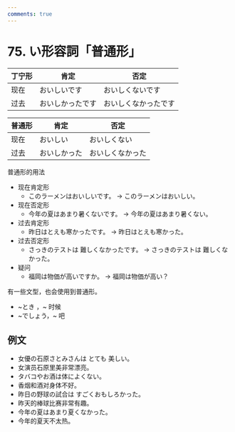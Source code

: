 ```yaml
---
comments: true
---
```


# 75. い形容詞「普通形」

| 丁宁形 | 肯定       | 否定         |
|-----|----------|------------|
| 现在  | おいしいです   | おいしくないです   |
| 过去  | おいしかったです | おいしくなかったです |

| 普通形 | 肯定     | 否定       |
|-----|--------|----------|
| 现在  | おいしい   | おいしくない   |
| 过去  | おいしかった | おいしくなかった |

普通形的用法

- 现在肯定形
    - このラーメンはおいしいです。 -> このラーメンはおいしい。
- 现在否定形
    - 今年の夏はあまり暑くないです。 -> 今年の夏はあまり暑くない。
- 过去肯定形
    - 昨日はとえも寒かったです。 -> 昨日はとえも寒かった。
- 过去否定形
    - さっきのテストは 難しくなかったです。 -> さっきのテストは 難しくなかった。
- 疑问
    - 福岡は物価が高いですか。 -> 福岡は物価が高い？

有一些文型，也会使用到普通形。

- ~とき ，~ 时候
- ~でしょう，~ 吧

## 例文

- 女優の石原さとみさんは とても 美しい。
- 女演员石原里美非常漂亮。
- タバコやお酒は体によくない。
- 香烟和酒对身体不好。
- 昨日の野球の試合は すごくおもしろかった。
- 昨天的棒球比赛非常有趣。
- 今年の夏はあまり夏くなかった。
- 今年的夏天不太热。
